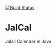 [![Build Status](https://snap-ci.com/sbahmani/JalCal/branch/master/build_image)](https://snap-ci.com/sbahmani/JalCal/branch/master)

JalCal
======

Jalali Calender in Java


